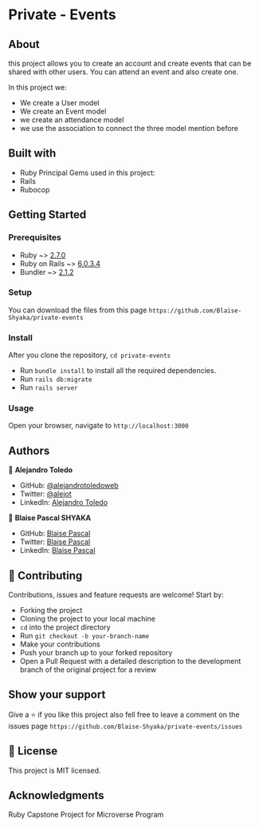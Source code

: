 # Private - Events

## About

this project allows you to create an account and create events that can be shared with other users. You can attend an event and also create one.

In this project we:
  - We create a User model
  - We create an Event model
  - we create an attendance model
  - we use the association to connect the three model mention before

  

## Built with

- Ruby
Principal Gems used in this project:
- Rails
- Rubocop
 

## Getting Started

### Prerequisites

- Ruby ~> [2.7.0](https://www.ruby-lang.org/es/downloads/)
- Ruby on Rails ~> [6.0.3.4](https://rubyonrails.org/)
- Bundler ~> [2.1.2](https://bundler.io/)

### Setup

You can download the files from this page `https://github.com/Blaise-Shyaka/private-events`

### Install

After you clone the repository, `cd private-events`

- Run `bundle install` to install all the required dependencies.
- Run `rails db:migrate`
- Run `rails server`

### Usage

Open your browser, navigate to `http://localhost:3000`

## Authors

👤 **Alejandro Toledo**

- GitHub: [@alejandrotoledoweb](https://github.com/alejandrotoledoweb)
- Twitter: [@alejot](https://twitter.com/alejot) 
- LinkedIn: [Alejandro Toledo](https://www.linkedin.com/in/alejandro-toledo-3b444b109/) 

👤 **Blaise Pascal SHYAKA**

- GitHub: [Blaise Pascal](https://github.com/Blaise-Shyaka)
- Twitter: [Blaise Pascal](https://twitter.com/blaise_shyaka95)
- LinkedIn: [Blaise Pascal](https://www.linkedin.com/in/blaise-pascal-shyaka)

## 🤝 Contributing

Contributions, issues and feature requests are welcome! Start by:

- Forking the project
- Cloning the project to your local machine
- `cd` into the project directory
- Run `git checkout -b your-branch-name`
- Make your contributions
- Push your branch up to your forked repository
- Open a Pull Request with a detailed description to the development branch of the original project for a review

## Show your support

Give a ⭐️ if you like this project
also fell free to leave a comment on the issues page `https://github.com/Blaise-Shyaka/private-events/issues`

## 📝 License

This project is MIT licensed.

## Acknowledgments

Ruby Capstone Project for Microverse Program